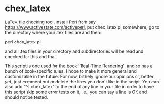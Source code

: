 # chex_latex
LaTeX file checking tool. Install Perl from say https://www.activestate.com/activeperl, put chex_latex.pl somewhere, go to the directory where your .tex files are and then:

  perl chex_latex.pl
  
and all .tex files in your directory and subdirectories will be read and checked for this and that.

This script is one used for the book ''Real-Time Rendering'' and so has a bunch of book-specific rules. I hope to make it more general and customizable in the future. For now, blithely ignore our opinions or, better yet, just comment out or delete the lines you don't like in the script. You can also add "% chex_latex" to the end of any line in your file in order to have this script skip some error tests on it, i.e., you can say a line is OK and should not be tested.
